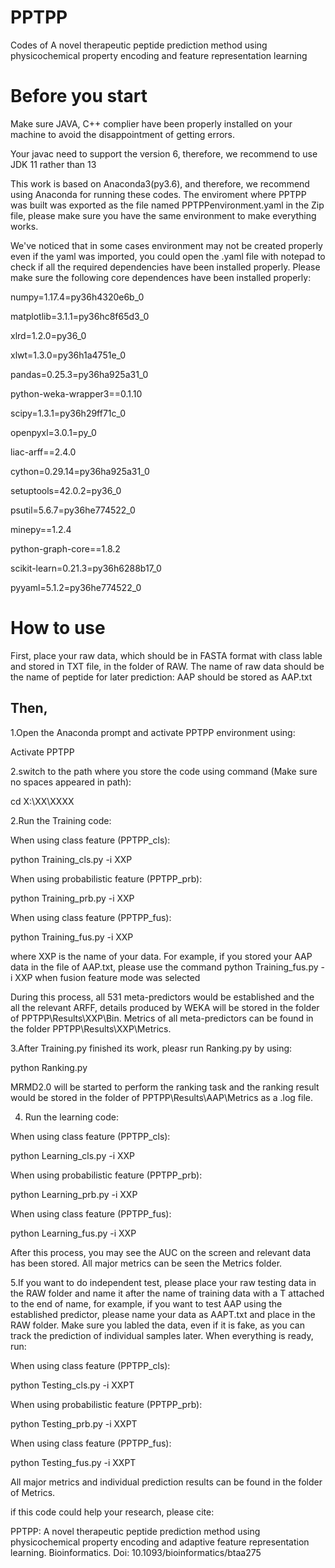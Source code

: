 # PPTPP
Codes of A novel therapeutic peptide prediction method using physicochemical property encoding and feature representation learning

Before you start
=========

Make sure JAVA, C++ complier have been properly installed on your machine to avoid the disappointment of getting errors.

Your javac need to support the version 6, therefore, we recommend to use JDK 11 rather than 13

This work is based on Anaconda3(py3.6), and therefore, we recommend using Anaconda for running these codes.
The enviroment where PPTPP was built was exported as the file named PPTPPenvironment.yaml in the Zip file, please make sure you have the same environment to make everything works.

We've noticed that in some cases environment may not be created properly even if the yaml was imported, you could open the .yaml file with notepad to check if all the required dependencies have been installed properly. Please make sure the following core dependences have been installed properly:

numpy=1.17.4=py36h4320e6b_0

matplotlib=3.1.1=py36hc8f65d3_0

xlrd=1.2.0=py36_0

xlwt=1.3.0=py36h1a4751e_0

pandas=0.25.3=py36ha925a31_0

python-weka-wrapper3==0.1.10

scipy=1.3.1=py36h29ff71c_0

openpyxl=3.0.1=py_0

liac-arff==2.4.0

cython=0.29.14=py36ha925a31_0

setuptools=42.0.2=py36_0

psutil=5.6.7=py36he774522_0

minepy==1.2.4

python-graph-core==1.8.2

scikit-learn=0.21.3=py36h6288b17_0

pyyaml=5.1.2=py36he774522_0

How to use
==========

First, place your raw data, which should be in FASTA format with class lable and stored in TXT file, in the folder of RAW. The name of raw data should be the name of peptide for later prediction: AAP should be stored as AAP.txt

Then, 
-----
1.Open the Anaconda prompt and activate PPTPP environment using:

Activate PPTPP

2.switch to the path where you store the code using command (Make sure no spaces appeared in path):

cd X:\XX\XXXX

2.Run the Training code:

When using class feature (PPTPP_cls):

python Training_cls.py -i XXP

When using probabilistic feature (PPTPP_prb):

python Training_prb.py -i XXP

When using class feature (PPTPP_fus):

python Training_fus.py -i XXP

where XXP is the name of your data. For example, if you stored your AAP data in the file of AAP.txt, please use the command  python Training_fus.py -i XXP when fusion feature mode was selected

During this process, all 531 meta-predictors would be established and the all the relevant ARFF, details produced by WEKA will be stored in the folder of PPTPP\Results\XXP\Bin. Metrics of all meta-predictors can be found in the folder PPTPP\Results\XXP\Metrics.

3.After Training.py finished its work, pleasr run Ranking.py by using:

python Ranking.py

MRMD2.0 will be started to perform the ranking task and the ranking result would be stored in the folder of PPTPP\Results\AAP\Metrics as a .log file.

4. Run the learning code:

When using class feature (PPTPP_cls):

python Learning_cls.py -i XXP

When using probabilistic feature (PPTPP_prb):

python Learning_prb.py -i XXP

When using class feature (PPTPP_fus):

python Learning_fus.py -i XXP

After this process, you may see the AUC on the screen and relevant data has been stored. All major metrics can be seen the Metrics folder.

5.If you want to do independent test, please place your raw testing data in the RAW folder and name it after the name of training data with a T attached to the end of name, for example, if you want to test AAP using the established predictor, please name your data as AAPT.txt and place in the RAW folder. 
Make sure you labled the data, even if it is fake, as you can track the prediction of individual samples later. When everything is ready, run:

When using class feature (PPTPP_cls):

python Testing_cls.py -i XXPT

When using probabilistic feature (PPTPP_prb):

python Testing_prb.py -i XXPT

When using class feature (PPTPP_fus):

python Testing_fus.py -i XXPT

All major metrics and individual prediction results can be found in the folder of Metrics.

if this code could help your research, please cite:

PPTPP: A novel therapeutic peptide prediction method using physicochemical property encoding and adaptive feature representation learning. Bioinformatics. Doi: 10.1093/bioinformatics/btaa275 
